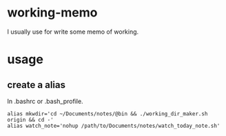 # working-memo
I usually use for write some memo of working.

# usage
## create a alias
In .bashrc or .bash_profile.
```
alias mkwdir='cd ~/Documents/notes/@bin && ./working_dir_maker.sh origin && cd -'
alias watch_note='nohup /path/to/Documents/notes/watch_today_note.sh'
```

